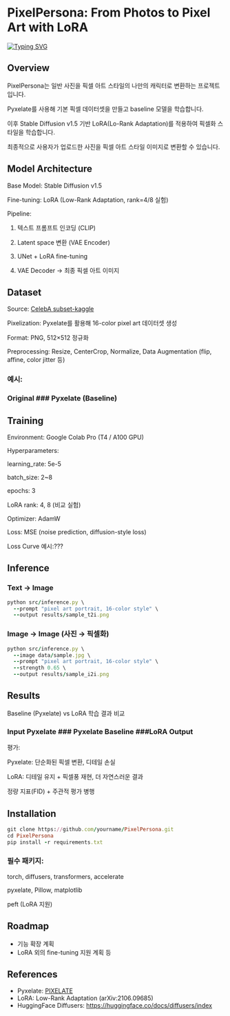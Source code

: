 # PixelPersona: From Photos to Pixel Art with LoRA

[![Typing SVG](https://readme-typing-svg.demolab.com/?lines=my+personal+character)](https://git.io/typing-svg)

## Overview

PixelPersona는 일반 사진을 픽셀 아트 스타일의 나만의 캐릭터로 변환하는 프로젝트입니다.

Pyxelate를 사용해 기본 픽셀 데이터셋을 만들고 baseline 모델을 학습합니다.

이후 Stable Diffusion v1.5 기반 LoRA(Lo-Rank Adaptation)를 적용하여 픽셀화 스타일을 학습합니다.

최종적으로 사용자가 업로드한 사진을 픽셀 아트 스타일 이미지로 변환할 수 있습니다.

## Model Architecture

Base Model: Stable Diffusion v1.5

Fine-tuning: LoRA (Low-Rank Adaptation, rank=4/8 실험)

Pipeline:

1. 텍스트 프롬프트 인코딩 (CLIP)

2. Latent space 변환 (VAE Encoder)

3. UNet + LoRA fine-tuning

4. VAE Decoder → 최종 픽셀 아트 이미지

## Dataset

Source: [CelebA subset-kaggle](https://www.kaggle.com/datasets/jessicali9530/celeba-dataset)

Pixelization: Pyxelate를 활용해 16-color pixel art 데이터셋 생성

Format: PNG, 512×512 정규화

Preprocessing: Resize, CenterCrop, Normalize, Data Augmentation (flip, affine, color jitter 등)
### 예시:

### Original	                    ### Pyxelate (Baseline)

## Training

Environment: Google Colab Pro (T4 / A100 GPU)

Hyperparameters:

learning_rate: 5e-5

batch_size: 2~8

epochs: 3

LoRA rank: 4, 8 (비교 실험)

Optimizer: AdamW

Loss: MSE (noise prediction, diffusion-style loss)

Loss Curve 예시:???

##  Inference
### Text → Image
```ruby
python src/inference.py \
  --prompt "pixel art portrait, 16-color style" \
  --output results/sample_t2i.png
```

### Image → Image (사진 → 픽셀화)
```ruby
python src/inference.py \
  --image data/sample.jpg \
  --prompt "pixel art portrait, 16-color style" \
  --strength 0.65 \
  --output results/sample_i2i.png
```

## Results

Baseline (Pyxelate) vs LoRA 학습 결과 비교

### Input	Pyxelate                  ### 	Pyxelate Baseline	             ###LoRA Output

	
	

평가:

Pyxelate: 단순화된 픽셀 변환, 디테일 손실

LoRA: 디테일 유지 + 픽셀풍 재현, 더 자연스러운 결과

정량 지표(FID) + 주관적 평가 병행


## Installation
```ruby
git clone https://github.com/yourname/PixelPersona.git
cd PixelPersona
pip install -r requirements.txt
```
### 필수 패키지:
torch, diffusers, transformers, accelerate

pyxelate, Pillow, matplotlib

peft (LoRA 지원)

## Roadmap
- 기능 확장 계획
- LoRA 외의 fine-tuning 지원 계획 등

## References
- Pyxelate: [PIXELATE](https://github.com/sedthh/pyxelate)
- LoRA: Low-Rank Adaptation (arXiv:2106.09685)
- HuggingFace Diffusers: https://huggingface.co/docs/diffusers/index
